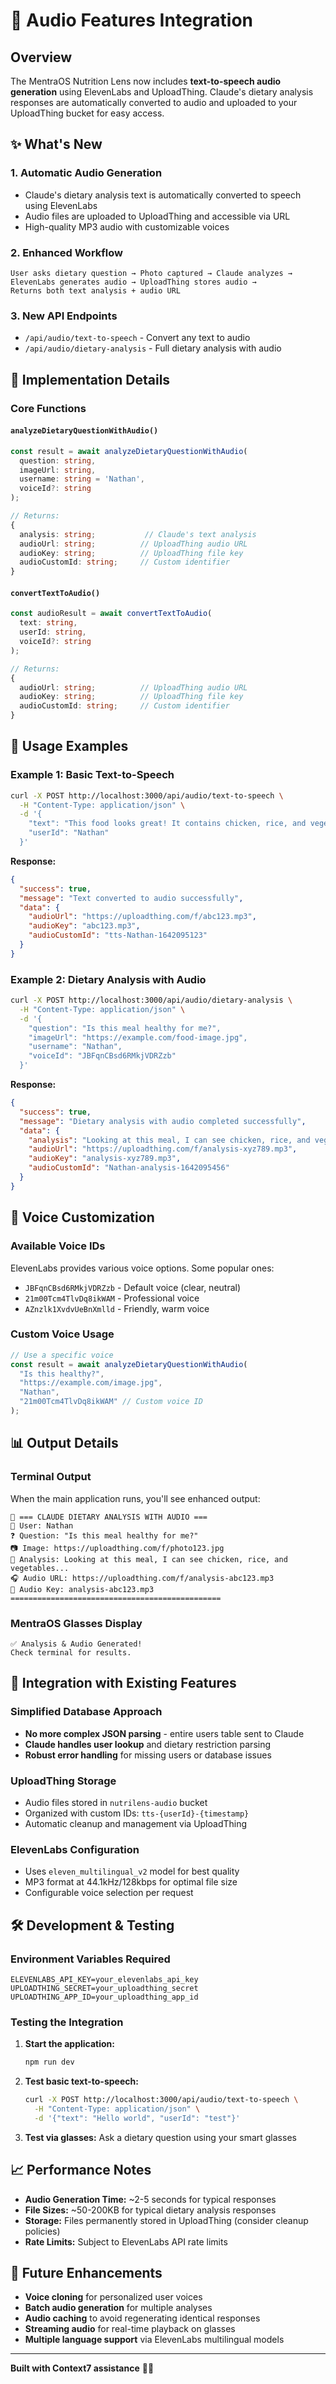 # 🎵 Audio Features Integration

## Overview

The MentraOS Nutrition Lens now includes **text-to-speech audio generation** using ElevenLabs and UploadThing. Claude's dietary analysis responses are automatically converted to audio and uploaded to your UploadThing bucket for easy access.

## ✨ What's New

### 1. **Automatic Audio Generation**
- Claude's dietary analysis text is automatically converted to speech using ElevenLabs
- Audio files are uploaded to UploadThing and accessible via URL
- High-quality MP3 audio with customizable voices

### 2. **Enhanced Workflow**
```
User asks dietary question → Photo captured → Claude analyzes → 
ElevenLabs generates audio → UploadThing stores audio → 
Returns both text analysis + audio URL
```

### 3. **New API Endpoints**
- `/api/audio/text-to-speech` - Convert any text to audio
- `/api/audio/dietary-analysis` - Full dietary analysis with audio

## 🔧 Implementation Details

### Core Functions

#### `analyzeDietaryQuestionWithAudio()`
```typescript
const result = await analyzeDietaryQuestionWithAudio(
  question: string,
  imageUrl: string, 
  username: string = 'Nathan',
  voiceId?: string
);

// Returns:
{
  analysis: string;           // Claude's text analysis
  audioUrl: string;          // UploadThing audio URL
  audioKey: string;          // UploadThing file key
  audioCustomId: string;     // Custom identifier
}
```

#### `convertTextToAudio()`
```typescript
const audioResult = await convertTextToAudio(
  text: string,
  userId: string,
  voiceId?: string
);

// Returns:
{
  audioUrl: string;          // UploadThing audio URL
  audioKey: string;          // UploadThing file key  
  audioCustomId: string;     // Custom identifier
}
```

## 🚀 Usage Examples

### Example 1: Basic Text-to-Speech
```bash
curl -X POST http://localhost:3000/api/audio/text-to-speech \
  -H "Content-Type: application/json" \
  -d '{
    "text": "This food looks great! It contains chicken, rice, and vegetables. Perfect for your balanced diet.",
    "userId": "Nathan"
  }'
```

**Response:**
```json
{
  "success": true,
  "message": "Text converted to audio successfully",
  "data": {
    "audioUrl": "https://uploadthing.com/f/abc123.mp3",
    "audioKey": "abc123.mp3",
    "audioCustomId": "tts-Nathan-1642095123"
  }
}
```

### Example 2: Dietary Analysis with Audio
```bash
curl -X POST http://localhost:3000/api/audio/dietary-analysis \
  -H "Content-Type: application/json" \
  -d '{
    "question": "Is this meal healthy for me?",
    "imageUrl": "https://example.com/food-image.jpg",
    "username": "Nathan",
    "voiceId": "JBFqnCBsd6RMkjVDRZzb"
  }'
```

**Response:**
```json
{
  "success": true,
  "message": "Dietary analysis with audio completed successfully", 
  "data": {
    "analysis": "Looking at this meal, I can see chicken, rice, and vegetables. Since you avoid red meat, this is perfect for you...",
    "audioUrl": "https://uploadthing.com/f/analysis-xyz789.mp3",
    "audioKey": "analysis-xyz789.mp3",
    "audioCustomId": "Nathan-analysis-1642095456"
  }
}
```

## 🎤 Voice Customization

### Available Voice IDs
ElevenLabs provides various voice options. Some popular ones:
- `JBFqnCBsd6RMkjVDRZzb` - Default voice (clear, neutral)
- `21m00Tcm4TlvDq8ikWAM` - Professional voice
- `AZnzlk1XvdvUeBnXmlld` - Friendly, warm voice

### Custom Voice Usage
```typescript
// Use a specific voice
const result = await analyzeDietaryQuestionWithAudio(
  "Is this healthy?",
  "https://example.com/image.jpg",
  "Nathan",
  "21m00Tcm4TlvDq8ikWAM" // Custom voice ID
);
```

## 📊 Output Details

### Terminal Output
When the main application runs, you'll see enhanced output:
```
🤖 === CLAUDE DIETARY ANALYSIS WITH AUDIO ===
👤 User: Nathan
❓ Question: "Is this meal healthy for me?"
📷 Image: https://uploadthing.com/f/photo123.jpg
💬 Analysis: Looking at this meal, I can see chicken, rice, and vegetables...
🎧 Audio URL: https://uploadthing.com/f/analysis-abc123.mp3
🔑 Audio Key: analysis-abc123.mp3
===============================================
```

### MentraOS Glasses Display
```
✅ Analysis & Audio Generated!
Check terminal for results.
```

## 🔄 Integration with Existing Features

### Simplified Database Approach
- **No more complex JSON parsing** - entire users table sent to Claude
- **Claude handles user lookup** and dietary restriction parsing
- **Robust error handling** for missing users or database issues

### UploadThing Storage
- Audio files stored in `nutrilens-audio` bucket
- Organized with custom IDs: `tts-{userId}-{timestamp}`
- Automatic cleanup and management via UploadThing

### ElevenLabs Configuration
- Uses `eleven_multilingual_v2` model for best quality
- MP3 format at 44.1kHz/128kbps for optimal file size
- Configurable voice selection per request

## 🛠️ Development & Testing

### Environment Variables Required
```env
ELEVENLABS_API_KEY=your_elevenlabs_api_key
UPLOADTHING_SECRET=your_uploadthing_secret
UPLOADTHING_APP_ID=your_uploadthing_app_id
```

### Testing the Integration
1. **Start the application:**
   ```bash
   npm run dev
   ```

2. **Test basic text-to-speech:**
   ```bash
   curl -X POST http://localhost:3000/api/audio/text-to-speech \
     -H "Content-Type: application/json" \
     -d '{"text": "Hello world", "userId": "test"}'
   ```

3. **Test via glasses:** Ask a dietary question using your smart glasses

## 📈 Performance Notes

- **Audio Generation Time:** ~2-5 seconds for typical responses
- **File Sizes:** ~50-200KB for typical dietary analysis responses  
- **Storage:** Files permanently stored in UploadThing (consider cleanup policies)
- **Rate Limits:** Subject to ElevenLabs API rate limits

## 🔮 Future Enhancements

- **Voice cloning** for personalized user voices
- **Batch audio generation** for multiple analyses
- **Audio caching** to avoid regenerating identical responses
- **Streaming audio** for real-time playback on glasses
- **Multiple language support** via ElevenLabs multilingual models

---

**Built with Context7 assistance** 🤖✨ 
